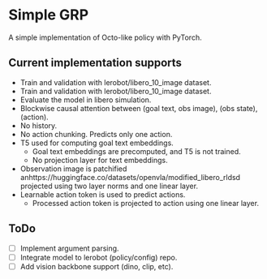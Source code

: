 # Simple GRP

A simple implementation of Octo-like policy with PyTorch. 

## Current implementation supports
- Train and validation with lerobot/libero_10_image dataset.
- Train and validation with lerobot/libero_10_image dataset.
- Evaluate the model in libero simulation.
- Blockwise causal attention between (goal text, obs image), (obs state), (action).
- No history.
- No action chunking. Predicts only one action.
- T5 used for computing goal text embeddings.
  - Goal text embeddings are precomputed, and T5 is not trained.
  - No projection layer for text embeddings.
- Observation image is patchified anhttps://huggingface.co/datasets/openvla/modified_libero_rldsd projected using two layer norms and one linear layer.
- Learnable action token is used to predict actions.
  - Processed action token is projected to action using one linear layer.

## ToDo
- [ ] Implement argument parsing.
- [ ] Integrate model to lerobot (policy/config) repo.
- [ ] Add vision backbone support (dino, clip, etc).
